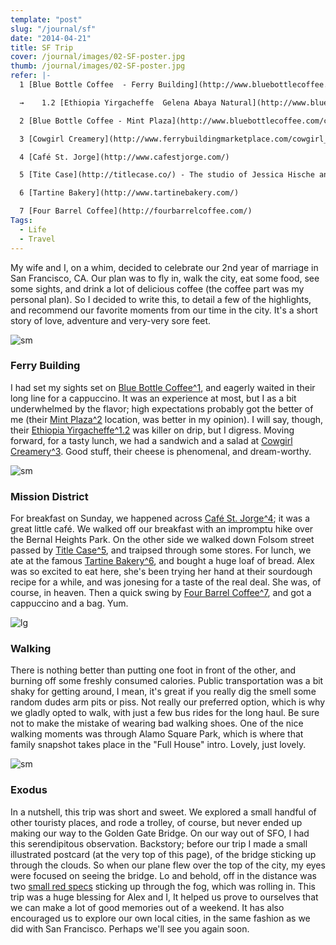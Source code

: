 ```yaml
---
template: "post"
slug: "/journal/sf"
date: "2014-04-21"
title: SF Trip
cover: /journal/images/02-SF-poster.jpg
thumb: /journal/images/02-SF-poster.jpg
refer: |-
  1 [Blue Bottle Coffee  - Ferry Building](http://www.bluebottlecoffee.com/cafes/ferry-building)

  →    1.2 [Ethiopia Yirgacheffe  Gelena Abaya Natural](http://www.bluebottlecoffee.com/products/ethiopia-yirgacheffe-gelena-abaya-natural)

  2 [Blue Bottle Coffee - Mint Plaza](http://www.bluebottlecoffee.com/cafes/mint-plaza)

  3 [Cowgirl Creamery](http://www.ferrybuildingmarketplace.com/cowgirl_creamery.php)

  4 [Café St. Jorge](http://www.cafestjorge.com/)

  5 [Tite Case](http://titlecase.co/) - The studio of Jessica Hische and Erik Marinovich

  6 [Tartine Bakery](http://www.tartinebakery.com/)

  7 [Four Barrel Coffee](http://fourbarrelcoffee.com/)
Tags:
  - Life
  - Travel
---
```


My wife and I, on a whim, decided to celebrate our 2nd year of marriage in San Francisco, CA. Our plan was to fly in, walk the city, eat some food, see some sights, and drink a lot of delicious coffee (the coffee part was my personal plan). So I decided to write this, to detail a few of the highlights, and recommend our favorite moments from our time in the city. It's a short story of love, adventure and very-very sore feet.

![sm](/journal/images/02-01-Ferry.jpg)

### Ferry Building

I had set my sights set on [Blue Bottle Coffee^1](#refer), and eagerly waited in their long line for a cappuccino. It was an experience at most, but I as a bit underwhelmed by the flavor; high expectations probably got the better of me (their [Mint Plaza^2](#refer) location, was better in my opinion). I will say, though, their [Ethiopia Yirgacheffe^1.2](#refer) was killer on drip, but I digress. Moving forward, for a tasty lunch, we had a sandwich and a salad at [Cowgirl Creamery^3](#refer). Good stuff, their cheese is phenomenal, and dream-worthy.

![sm](/journal/images/02-02-Mission.jpg)

### Mission District

For breakfast on Sunday, we happened across [Café St. Jorge^4](#refer); it was a great little café. We walked off our breakfast with an impromptu hike over the Bernal Heights Park. On the other side we walked down Folsom street passed by [Title Case^5](#refer), and traipsed through some stores. For lunch, we ate at the famous [Tartine Bakery^6](#refer), and bought a huge loaf of bread. Alex was so excited to eat here, she's been trying her hand at their sourdough recipe for a while, and was jonesing for a taste of the real deal. She was, of course, in heaven. Then a quick swing by [Four Barrel Coffee^7](#refer), and got a cappuccino and a bag. Yum.

![lg](/journal/images/02-03-Walking.jpg)

### Walking

There is nothing better than putting one foot in front of the other, and burning off some freshly consumed calories. Public transportation was a bit shaky for getting around, I mean, it's great if you really dig the smell some random dudes arm pits or piss. Not really our preferred option, which is why we gladly opted to walk, with just a few bus rides for the long haul. Be sure not to make the mistake of wearing bad walking shoes. One of the nice walking moments was through Alamo Square Park, which is where that family snapshot takes place in the "Full House" intro. Lovely, just lovely.

![sm](/journal/images/02-04-Exodus.jpg)

### Exodus

In a nutshell, this trip was short and sweet. We explored a small handful of other touristy places, and rode a trolley, of course, but never ended up making our way to the Golden Gate Bridge. On our way out of SFO, I had this serendipitous observation. Backstory; before our trip I made a small illustrated postcard (at the very top of this page), of the bridge sticking up through the clouds. So when our plane flew over the top of the city, my eyes were focused on seeing the bridge. Lo and behold, off in the distance was two [small red specs](https://www.dropbox.com/s/pfm75nlvhutbcnm/Screenshot%202014-04-21%2007.43.40.png) sticking up through the fog, which was rolling in. This trip was a huge blessing for Alex and I, It helped us prove to ourselves that we can make a lot of good memories out of a weekend. It has also encouraged us to explore our own local cities, in the same fashion as we did with San Francisco. Perhaps we'll see you again soon.
